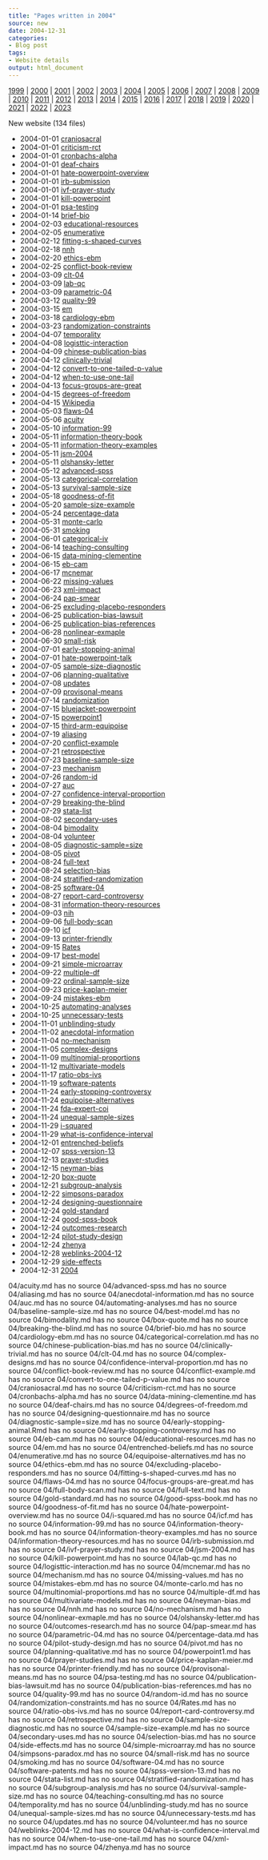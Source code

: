 ```yaml
---
title: "Pages written in 2004"
source: new
date: 2004-12-31
categories:
- Blog post
tags:
- Website details
output: html_document
---
```

 
[1999](http://new.pmean.com/1999/) | [2000](http://new.pmean.com/2000/) | [2001](http://new.pmean.com/2001/) | [2002](http://new.pmean.com/2002/) | [2003](http://new.pmean.com/2003/) | [2004](http://new.pmean.com/2004/) | [2005](http://new.pmean.com/2005/) | [2006](http://new.pmean.com/2006/) | [2007](http://new.pmean.com/2007/) | [2008](http://new.pmean.com/2008/) | [2009](http://new.pmean.com/2009/) | [2010](http://new.pmean.com/2010/) | [2011](http://new.pmean.com/2011/) | [2012](http://new.pmean.com/2012/) | [2013](http://new.pmean.com/2013/) | [2014](http://new.pmean.com/2014/) | [2015](http://new.pmean.com/2015/) | [2016](http://new.pmean.com/2016/) | [2017](http://new.pmean.com/2017/) | [2018](http://new.pmean.com/2018/) | [2019](http://new.pmean.com/2019/) | [2020](http://new.pmean.com/2020/) | [2021](http://new.pmean.com/2021/) | [2022](http://new.pmean.com/2022/) | [2023](http://new.pmean.com/2023/)
 
New website (134 files)
 
+ 2004-01-01 [craniosacral](http://new.pmean.com/craniosacral/)    
+ 2004-01-01 [criticism-rct](http://new.pmean.com/criticism-rct/)    
+ 2004-01-01 [cronbachs-alpha](http://new.pmean.com/cronbachs-alpha/)    
+ 2004-01-01 [deaf-chairs](http://new.pmean.com/deaf-chairs/)    
+ 2004-01-01 [hate-powerpoint-overview](http://new.pmean.com/hate-powerpoint-overview/)    
+ 2004-01-01 [irb-submission](http://new.pmean.com/irb-submission/)    
+ 2004-01-01 [ivf-prayer-study](http://new.pmean.com/ivf-prayer-study/)    
+ 2004-01-01 [kill-powerpoint](http://new.pmean.com/kill-powerpoint/)    
+ 2004-01-01 [psa-testing](http://new.pmean.com/psa-testing/)    
+ 2004-01-14 [brief-bio](http://new.pmean.com/brief-bio/)    
+ 2004-02-03 [educational-resources](http://new.pmean.com/educational-resources/)    
+ 2004-02-05 [enumerative](http://new.pmean.com/enumerative/)    
+ 2004-02-12 [fitting-s-shaped-curves](http://new.pmean.com/fitting-s-shaped-curves/)    
+ 2004-02-18 [nnh](http://new.pmean.com/nnh/)    
+ 2004-02-20 [ethics-ebm](http://new.pmean.com/ethics-ebm/)    
+ 2004-02-25 [conflict-book-review](http://new.pmean.com/conflict-book-review/)    
+ 2004-03-09 [clt-04](http://new.pmean.com/clt-04/)    
+ 2004-03-09 [lab-qc](http://new.pmean.com/lab-qc/)    
+ 2004-03-09 [parametric-04](http://new.pmean.com/parametric-04/)    
+ 2004-03-12 [quality-99](http://new.pmean.com/quality-99/)    
+ 2004-03-15 [em](http://new.pmean.com/em/)    
+ 2004-03-18 [cardiology-ebm](http://new.pmean.com/cardiology-ebm/)    
+ 2004-03-23 [randomization-constraints](http://new.pmean.com/randomization-constraints/)    
+ 2004-04-07 [temporality](http://new.pmean.com/temporality/)    
+ 2004-04-08 [logisttic-interaction](http://new.pmean.com/logisttic-interaction/)    
+ 2004-04-09 [chinese-publication-bias](http://new.pmean.com/chinese-publication-bias/)    
+ 2004-04-12 [clinically-trivial](http://new.pmean.com/clinically-trivial/)    
+ 2004-04-12 [convert-to-one-tailed-p-value](http://new.pmean.com/convert-to-one-tailed-p-value/)    
+ 2004-04-12 [when-to-use-one-tail](http://new.pmean.com/when-to-use-one-tail/)    
+ 2004-04-13 [focus-groups-are-great](http://new.pmean.com/focus-groups-are-great/)    
+ 2004-04-15 [degrees-of-freedom](http://new.pmean.com/degrees-of-freedom/)    
+ 2004-04-15 [Wikipedia](http://new.pmean.com/Wikipedia/)    
+ 2004-05-03 [flaws-04](http://new.pmean.com/flaws-04/)    
+ 2004-05-06 [acuity](http://new.pmean.com/acuity/)    
+ 2004-05-10 [information-99](http://new.pmean.com/information-99/)    
+ 2004-05-11 [information-theory-book](http://new.pmean.com/information-theory-book/)    
+ 2004-05-11 [information-theory-examples](http://new.pmean.com/information-theory-examples/)    
+ 2004-05-11 [jsm-2004](http://new.pmean.com/jsm-2004/)    
+ 2004-05-11 [olshansky-letter](http://new.pmean.com/olshansky-letter/)    
+ 2004-05-12 [advanced-spss](http://new.pmean.com/advanced-spss/)    
+ 2004-05-13 [categorical-correlation](http://new.pmean.com/categorical-correlation/)    
+ 2004-05-13 [survival-sample-size](http://new.pmean.com/survival-sample-size/)    
+ 2004-05-18 [goodness-of-fit](http://new.pmean.com/goodness-of-fit/)    
+ 2004-05-20 [sample-size-example](http://new.pmean.com/sample-size-example/)    
+ 2004-05-24 [percentage-data](http://new.pmean.com/percentage-data/)    
+ 2004-05-31 [monte-carlo](http://new.pmean.com/monte-carlo/)    
+ 2004-05-31 [smoking](http://new.pmean.com/smoking/)    
+ 2004-06-01 [categorical-iv](http://new.pmean.com/categorical-iv/)    
+ 2004-06-14 [teaching-consulting](http://new.pmean.com/teaching-consulting/)    
+ 2004-06-15 [data-mining-clementine](http://new.pmean.com/data-mining-clementine/)    
+ 2004-06-15 [eb-cam](http://new.pmean.com/eb-cam/)    
+ 2004-06-17 [mcnemar](http://new.pmean.com/mcnemar/)    
+ 2004-06-22 [missing-values](http://new.pmean.com/missing-values/)    
+ 2004-06-23 [xml-impact](http://new.pmean.com/xml-impact/)    
+ 2004-06-24 [pap-smear](http://new.pmean.com/pap-smear/)    
+ 2004-06-25 [excluding-placebo-responders](http://new.pmean.com/excluding-placebo-responders/)    
+ 2004-06-25 [publication-bias-lawsuit](http://new.pmean.com/publication-bias-lawsuit/)    
+ 2004-06-25 [publication-bias-references](http://new.pmean.com/publication-bias-references/)    
+ 2004-06-28 [nonlinear-exmaple](http://new.pmean.com/nonlinear-exmaple/)    
+ 2004-06-30 [small-risk](http://new.pmean.com/small-risk/)    
+ 2004-07-01 [early-stopping-animal](http://new.pmean.com/early-stopping-animal/)    
+ 2004-07-01 [hate-powerpoint-talk](http://new.pmean.com/hate-powerpoint-talk/)    
+ 2004-07-05 [sample-size-diagnostic](http://new.pmean.com/sample-size-diagnostic/)    
+ 2004-07-06 [planning-qualitative](http://new.pmean.com/planning-qualitative/)    
+ 2004-07-08 [updates](http://new.pmean.com/updates/)    
+ 2004-07-09 [provisonal-means](http://new.pmean.com/provisonal-means/)    
+ 2004-07-14 [randomization](http://new.pmean.com/randomization/)    
+ 2004-07-15 [bluejacket-powerpoint](http://new.pmean.com/bluejacket-powerpoint/)    
+ 2004-07-15 [powerpoint1](http://new.pmean.com/powerpoint1/)    
+ 2004-07-15 [third-arm-equipoise](http://new.pmean.com/third-arm-equipoise/)    
+ 2004-07-19 [aliasing](http://new.pmean.com/aliasing/)    
+ 2004-07-20 [conflict-example](http://new.pmean.com/conflict-example/)    
+ 2004-07-21 [retrospective](http://new.pmean.com/retrospective/)    
+ 2004-07-23 [baseline-sample-size](http://new.pmean.com/baseline-sample-size/)    
+ 2004-07-23 [mechanism](http://new.pmean.com/mechanism/)    
+ 2004-07-26 [random-id](http://new.pmean.com/random-id/)    
+ 2004-07-27 [auc](http://new.pmean.com/auc/)    
+ 2004-07-27 [confidence-interval-proportion](http://new.pmean.com/confidence-interval-proportion/)    
+ 2004-07-29 [breaking-the-blind](http://new.pmean.com/breaking-the-blind/)    
+ 2004-07-29 [stata-list](http://new.pmean.com/stata-list/)    
+ 2004-08-02 [secondary-uses](http://new.pmean.com/secondary-uses/)    
+ 2004-08-04 [bimodality](http://new.pmean.com/bimodality/)    
+ 2004-08-04 [volunteer](http://new.pmean.com/volunteer/)    
+ 2004-08-05 [diagnostic-sample=size](http://new.pmean.com/diagnostic-sample=size/)    
+ 2004-08-05 [pivot](http://new.pmean.com/pivot/)    
+ 2004-08-24 [full-text](http://new.pmean.com/full-text/)    
+ 2004-08-24 [selection-bias](http://new.pmean.com/selection-bias/)    
+ 2004-08-24 [stratified-randomization](http://new.pmean.com/stratified-randomization/)    
+ 2004-08-25 [software-04](http://new.pmean.com/software-04/)    
+ 2004-08-27 [report-card-controversy](http://new.pmean.com/report-card-controversy/)    
+ 2004-08-31 [information-theory-resources](http://new.pmean.com/information-theory-resources/)    
+ 2004-09-03 [nih](http://new.pmean.com/nih/)    
+ 2004-09-06 [full-body-scan](http://new.pmean.com/full-body-scan/)    
+ 2004-09-10 [icf](http://new.pmean.com/icf/)    
+ 2004-09-13 [printer-friendly](http://new.pmean.com/printer-friendly/)    
+ 2004-09-15 [Rates](http://new.pmean.com/Rates/)    
+ 2004-09-17 [best-model](http://new.pmean.com/best-model/)    
+ 2004-09-21 [simple-microarray](http://new.pmean.com/simple-microarray/)    
+ 2004-09-22 [multiple-df](http://new.pmean.com/multiple-df/)    
+ 2004-09-22 [ordinal-sample-size](http://new.pmean.com/ordinal-sample-size/)    
+ 2004-09-23 [price-kaplan-meier](http://new.pmean.com/price-kaplan-meier/)    
+ 2004-09-24 [mistakes-ebm](http://new.pmean.com/mistakes-ebm/)    
+ 2004-10-25 [automating-analyses](http://new.pmean.com/automating-analyses/)    
+ 2004-10-25 [unnecessary-tests](http://new.pmean.com/unnecessary-tests/)    
+ 2004-11-01 [unblinding-study](http://new.pmean.com/unblinding-study/)    
+ 2004-11-02 [anecdotal-information](http://new.pmean.com/anecdotal-information/)    
+ 2004-11-04 [no-mechanism](http://new.pmean.com/no-mechanism/)    
+ 2004-11-05 [complex-designs](http://new.pmean.com/complex-designs/)    
+ 2004-11-09 [multinomial-proportions](http://new.pmean.com/multinomial-proportions/)    
+ 2004-11-12 [multivariate-models](http://new.pmean.com/multivariate-models/)    
+ 2004-11-17 [ratio-obs-ivs](http://new.pmean.com/ratio-obs-ivs/)    
+ 2004-11-19 [software-patents](http://new.pmean.com/software-patents/)    
+ 2004-11-24 [early-stopping-controversy](http://new.pmean.com/early-stopping-controversy/)    
+ 2004-11-24 [equipoise-alternatives](http://new.pmean.com/equipoise-alternatives/)    
+ 2004-11-24 [fda-expert-coi](http://new.pmean.com/fda-expert-coi/)    
+ 2004-11-24 [unequal-sample-sizes](http://new.pmean.com/unequal-sample-sizes/)    
+ 2004-11-29 [i-squared](http://new.pmean.com/i-squared/)    
+ 2004-11-29 [what-is-confidence-interval](http://new.pmean.com/what-is-confidence-interval/)    
+ 2004-12-01 [entrenched-beliefs](http://new.pmean.com/entrenched-beliefs/)    
+ 2004-12-07 [spss-version-13](http://new.pmean.com/spss-version-13/)    
+ 2004-12-13 [prayer-studies](http://new.pmean.com/prayer-studies/)    
+ 2004-12-15 [neyman-bias](http://new.pmean.com/neyman-bias/)    
+ 2004-12-20 [box-quote](http://new.pmean.com/box-quote/)    
+ 2004-12-21 [subgroup-analysis](http://new.pmean.com/subgroup-analysis/)    
+ 2004-12-22 [simpsons-paradox](http://new.pmean.com/simpsons-paradox/)    
+ 2004-12-24 [designing-questionnaire](http://new.pmean.com/designing-questionnaire/)    
+ 2004-12-24 [gold-standard](http://new.pmean.com/gold-standard/)    
+ 2004-12-24 [good-spss-book](http://new.pmean.com/good-spss-book/)    
+ 2004-12-24 [outcomes-research](http://new.pmean.com/outcomes-research/)    
+ 2004-12-24 [pilot-study-design](http://new.pmean.com/pilot-study-design/)    
+ 2004-12-24 [zhenya](http://new.pmean.com/zhenya/)    
+ 2004-12-28 [weblinks-2004-12](http://new.pmean.com/weblinks-2004-12/)    
+ 2004-12-29 [side-effects](http://new.pmean.com/side-effects/)    
+ 2004-12-31 [2004](http://new.pmean.com/2004/)  
 
04/acuity.md has no source
04/advanced-spss.md has no source
04/aliasing.md has no source
04/anecdotal-information.md has no source
04/auc.md has no source
04/automating-analyses.md has no source
04/baseline-sample-size.md has no source
04/best-model.md has no source
04/bimodality.md has no source
04/box-quote.md has no source
04/breaking-the-blind.md has no source
04/brief-bio.md has no source
04/cardiology-ebm.md has no source
04/categorical-correlation.md has no source
04/chinese-publication-bias.md has no source
04/clinically-trivial.md has no source
04/clt-04.md has no source
04/complex-designs.md has no source
04/confidence-interval-proportion.md has no source
04/conflict-book-review.md has no source
04/conflict-example.md has no source
04/convert-to-one-tailed-p-value.md has no source
04/craniosacral.md has no source
04/criticism-rct.md has no source
04/cronbachs-alpha.md has no source
04/data-mining-clementine.md has no source
04/deaf-chairs.md has no source
04/degrees-of-freedom.md has no source
04/designing-questionnaire.md has no source
04/diagnostic-sample=size.md has no source
04/early-stopping-animal.Rmd has no source
04/early-stopping-controversy.md has no source
04/eb-cam.md has no source
04/educational-resources.md has no source
04/em.md has no source
04/entrenched-beliefs.md has no source
04/enumerative.md has no source
04/equipoise-alternatives.md has no source
04/ethics-ebm.md has no source
04/excluding-placebo-responders.md has no source
04/fitting-s-shaped-curves.md has no source
04/flaws-04.md has no source
04/focus-groups-are-great.md has no source
04/full-body-scan.md has no source
04/full-text.md has no source
04/gold-standard.md has no source
04/good-spss-book.md has no source
04/goodness-of-fit.md has no source
04/hate-powerpoint-overview.md has no source
04/i-squared.md has no source
04/icf.md has no source
04/information-99.md has no source
04/information-theory-book.md has no source
04/information-theory-examples.md has no source
04/information-theory-resources.md has no source
04/irb-submission.md has no source
04/ivf-prayer-study.md has no source
04/jsm-2004.md has no source
04/kill-powerpoint.md has no source
04/lab-qc.md has no source
04/logisttic-interaction.md has no source
04/mcnemar.md has no source
04/mechanism.md has no source
04/missing-values.md has no source
04/mistakes-ebm.md has no source
04/monte-carlo.md has no source
04/multinomial-proportions.md has no source
04/multiple-df.md has no source
04/multivariate-models.md has no source
04/neyman-bias.md has no source
04/nnh.md has no source
04/no-mechanism.md has no source
04/nonlinear-exmaple.md has no source
04/olshansky-letter.md has no source
04/outcomes-research.md has no source
04/pap-smear.md has no source
04/parametric-04.md has no source
04/percentage-data.md has no source
04/pilot-study-design.md has no source
04/pivot.md has no source
04/planning-qualitative.md has no source
04/powerpoint1.md has no source
04/prayer-studies.md has no source
04/price-kaplan-meier.md has no source
04/printer-friendly.md has no source
04/provisonal-means.md has no source
04/psa-testing.md has no source
04/publication-bias-lawsuit.md has no source
04/publication-bias-references.md has no source
04/quality-99.md has no source
04/random-id.md has no source
04/randomization-constraints.md has no source
04/Rates.md has no source
04/ratio-obs-ivs.md has no source
04/report-card-controversy.md has no source
04/retrospective.md has no source
04/sample-size-diagnostic.md has no source
04/sample-size-example.md has no source
04/secondary-uses.md has no source
04/selection-bias.md has no source
04/side-effects.md has no source
04/simple-microarray.md has no source
04/simpsons-paradox.md has no source
04/small-risk.md has no source
04/smoking.md has no source
04/software-04.md has no source
04/software-patents.md has no source
04/spss-version-13.md has no source
04/stata-list.md has no source
04/stratified-randomization.md has no source
04/subgroup-analysis.md has no source
04/survival-sample-size.md has no source
04/teaching-consulting.md has no source
04/temporality.md has no source
04/unblinding-study.md has no source
04/unequal-sample-sizes.md has no source
04/unnecessary-tests.md has no source
04/updates.md has no source
04/volunteer.md has no source
04/weblinks-2004-12.md has no source
04/what-is-confidence-interval.md has no source
04/when-to-use-one-tail.md has no source
04/xml-impact.md has no source
04/zhenya.md has no source
